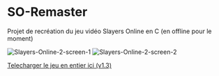# SO-Remaster
Projet de recréation du jeu vidéo Slayers Online en C (en offline pour le moment)

![Slayers-Online-2-screen-1](https://i.ibb.co/SrFJBm9/Slayers-Online-2-screen-1.png)
![Slayers-Online-2-screen-2](https://i.ibb.co/vcrQFFq/Slayers-Online-2-screen-2.png)

[Telecharger le jeu en entier ici (v1.3)](https://mega.nz/file/dhUUSIIK#LL226zhIXCpYlDRPsxq2KvQ41xwhb6TedRwCfKhnzwU)
